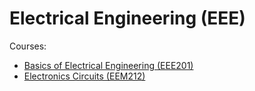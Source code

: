 # Electrical Engineering (EEE)

Courses:
- [Basics of Electrical Engineering (EEE201)](EEE201/index.md)
- [Electronics Circuits (EEM212)](EEM212/index.md)